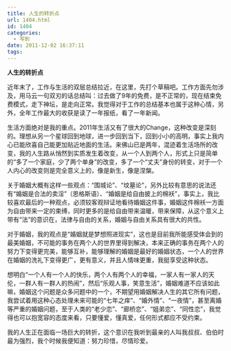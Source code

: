 ```yaml
---
title: 人生的转折点
url: 1404.html
id: 1404
categories:
  - 写到
date: 2011-12-02 16:37:11
tags:
---
```


**人生的转折点**

  
近年末了，工作与生活的双层总结拉近，在这里，先打个草稿吧。工作方面先勿涉及，用马云一句双刃的话总结叫：过去做了9年的免费，是不正常的，现在结束免费模式，走下神坛，是走向正常。我觉得对于工作的总结基本也属于这种心情，另外，全年工作最大的收获是读了一年报纸，看了一年新闻。  
  
生活方面绝对是我的重点。2011年生活又有了很大的Change，这种改变是深刻的。理想从另一个星球回到地球，进一步回到当下，回到小小的高明，事实上我内心已能欣喜自己能更加贴近地面的生活。来佛山已是两年，混迹着生活场所的改变，我的人生路从悄然到实质发生着改变，从一个人到两个人，形式上只是简单的“多了一个家庭，少了两个单身”的改变，多了一个“丈夫”身份的转变，对于一个人内心的改变则是完全意义上的，像是新生，像是涅槃。  
  
关于婚姻大概有这样一些观点：“围城论”、“坟墓论”，另外比较有意思的说法还有“婚姻是合法的卖淫”（恩格斯语）、“婚姻是给自由披上的棉袄”，事实上，我比较喜欢最后的一种观点，必须较客观辩证地看待婚姻这件事，婚姻这件棉袄一方面为自由带来一定的束缚，同时更多的是给自由带来温暖，带来保障，从这个意义上带有“法”的意识在，法律与自由的关系，婚姻与自由关系具有很大的共性。  
  
对于婚姻，我的观点是“婚姻就是梦想照进现实”，这也是目前我所能感受体会到的最美婚姻，不可能的事务在两个人的世界里得到解决，本来正确的事务在两个人的努力下变得更完美，能够互补，能够理解的婚姻是最好的婚姻状态，一个人的世界在婚姻的洗礼下变得更广，更有意义，并且人情味更重，我挺享受这种状态。  
  
想明白“一个人有一个人的快乐，两个人有两个人的幸福，一家人有一家人的天伦，一群人有一群人的热闹”，然后“乐观人事，笑意生活”，婚姻难道不应该如此嘛，婚姻这个问题是众多问题中的一个，不期望用婚姻解决人生的其它所有问题，我尝试着用这种心态处理未来可能的“七年之痒”、“婚外情”、“一夜情”，甚至离婚等严重的婚姻问题，至于人类的“老少恋”、“廊桥恋”、“姐弟恋”、“同性恋”，我觉得也可以抱宽容的态度来看，只要懂爱，懂真爱，任何形式都应不受约束。  
  
我的人生正在面临一场巨大的转折，这个意识在我听到最亲的人叫我叔叔、伯伯时最为强烈，我个时候我便知道：努力珍惜，尽情珍爱。